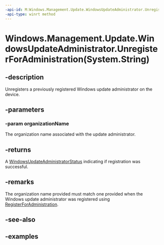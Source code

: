 ```yaml
---
-api-id: M:Windows.Management.Update.WindowsUpdateAdministrator.UnregisterForAdministration(System.String)
-api-type: winrt method
---
```


# Windows.Management.Update.WindowsUpdateAdministrator.UnregisterForAdministration(System.String)

<!--
public static Windows.Management.Update.WindowsUpdateAdministratorStatus UnregisterForAdministration (string organizationName);
-->


## -description
Unregisters a previously registered Windows update administrator on the device.

## -parameters

### -param organizationName
The organization name associated with the update administrator.

## -returns
A [WindowsUpdateAdministratorStatus](./windowsupdateadministratorstatus.md) indicating if registration was successful.

## -remarks
The organization name provided must match one provided when the Windows update administrator was registered using [RegisterForAdministration](./windowsupdateadministrator_registerforadministration_731932711.md).

## -see-also

## -examples


